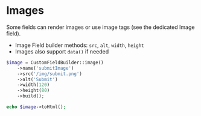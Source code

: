 # Images

Some fields can render images or use image tags (see the dedicated Image field).

- Image Field builder methods: `src`, `alt`, `width`, `height`
- Images also support `data()` if needed

```php
$image = CustomFieldBuilder::image()
    ->name('submitImage')
    ->src('/img/submit.png')
    ->alt('Submit')
    ->width(120)
    ->height(80)
    ->build();

echo $image->toHtml();
```
